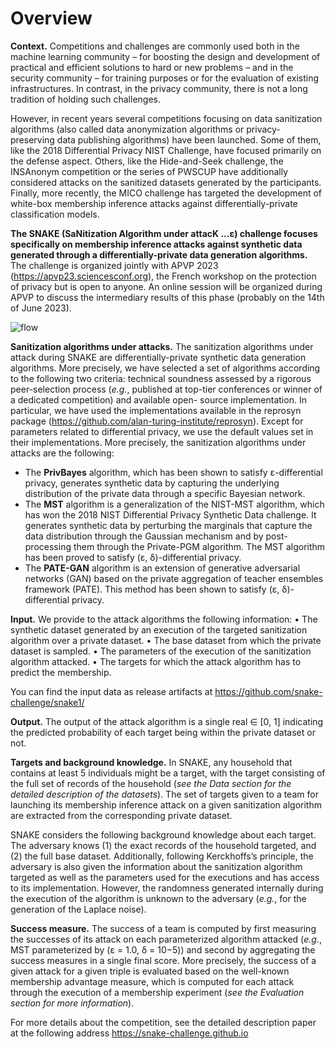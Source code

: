 # Overview

**Context.** Competitions and challenges are commonly used both in the machine learning community – for boosting the design and development of practical and efficient solutions to hard or new problems – and in the security community – for training purposes or for the evaluation of existing infrastructures. In contrast, in the privacy community, there is not a long tradition of holding such challenges. 

However, in recent years several competitions focusing on data sanitization algorithms (also called data anonymization algorithms or privacy- preserving data publishing algorithms) have been launched. Some of them, like the 2018 Differential Privacy NIST Challenge, have focused primarily on the defense aspect. Others, like the Hide-and-Seek challenge, the INSAnonym competition or the series of PWSCUP have additionally considered attacks on the sanitized datasets generated by the participants. Finally, more recently, the MICO challenge has targeted the development of white-box membership inference attacks against differentially-private classification models.

**The SNAKE (SaNitization Algorithm under attacK ...ε) challenge focuses specifically on membership inference attacks against synthetic data generated through a differentially-private data generation algorithms.** The challenge is organized jointly with APVP 2023 (https://apvp23.sciencesconf.org), the French workshop on the protection of privacy but is open to anyone. An online session will be organized during APVP to discuss the intermediary results of this phase (probably on the 14th of June 2023).

![flow](https://snake-challenge.github.io/flow.png)

**Sanitization algorithms under attacks.** The sanitization algorithms under attack during SNAKE are differentially-private synthetic data generation algorithms. More precisely, we have selected a set of algorithms according to the following two criteria: technical soundness assessed by a rigorous peer-selection process (*e.g.*, published at top-tier conferences or winner of a dedicated competition) and available open- source implementation. In particular, we have used the implementations available in the reprosyn package (https://github.com/alan-turing-institute/reprosyn). Except for parameters related to differential privacy, we use the default values set in their implementations. More precisely, the sanitization algorithms under attacks are the following:

*  The **PrivBayes** algorithm, which has been shown to satisfy ε-differential privacy, generates synthetic data by capturing the underlying distribution of the private data through a specific Bayesian network. 
*  The **MST** algorithm is a generalization of the NIST-MST algorithm, which has won the 2018 NIST Differential Privacy Synthetic Data challenge. It generates synthetic data by perturbing the marginals that capture the data distribution through the Gaussian mechanism and by post-processing them through the Private-PGM algorithm. The MST algorithm has been proved to satisfy (ε, δ)-differential privacy.
*  The **PATE-GAN** algorithm is an extension of generative adversarial networks (GAN) based on the private aggregation of teacher ensembles framework (PATE). This method has been shown to satisfy (ε, δ)-differential privacy.

**Input.** We provide to the attack algorithms the following information:
• The synthetic dataset generated by an execution of the targeted sanitization algorithm over a private dataset.
• The base dataset from which the private dataset is sampled.
• The parameters of the execution of the sanitization algorithm attacked.
• The targets for which the attack algorithm has to predict the membership.

You can find the input data as release artifacts at https://github.com/snake-challenge/snake1/

**Output.** The output of the attack algorithm is a single real ∈ [0, 1] indicating the predicted probability of each target being within the private dataset or not.

**Targets and background knowledge.** In SNAKE, any household that contains at least 5 individuals might be a target, with the target consisting of the full set of records of the household (*see the Data section for the detailed description of the datasets*). The set of targets given to a team for launching its membership inference attack on a given sanitization algorithm are extracted from the corresponding private dataset.

SNAKE considers the following background knowledge about each target. The adversary knows (1) the exact records of the household targeted, and (2) the full base dataset. Additionally, following Kerckhoffs’s principle, the adversary is also given the information about the sanitization algorithm targeted as well as the parameters used for the executions and has access to its implementation. However, the randomness generated internally during the execution of the algorithm is unknown to the adversary (*e.g.*, for the generation of the Laplace noise).

**Success measure.** The success of a team is computed by first measuring the successes of its attack on each parameterized algorithm attacked (*e.g.*, MST parameterized by (ε = 1.0, δ = 10−5)) and second by aggregating the success measures in a single final score. More precisely, the success of a given attack for a given triple is evaluated based on the well-known membership advantage measure, which is computed for each attack through the execution of a membership experiment (*see the Evaluation section for more information*).

For more details about the competition, see the detailed description paper at the following address https://snake-challenge.github.io
